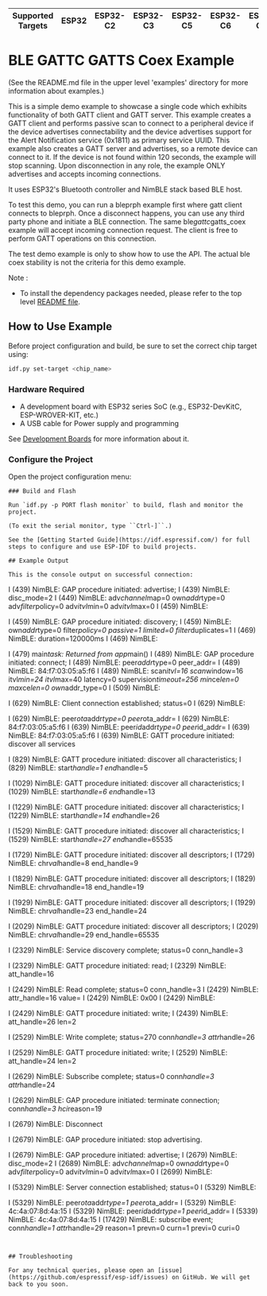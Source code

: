 | Supported Targets | ESP32 | ESP32-C2 | ESP32-C3 | ESP32-C5 | ESP32-C6 | ESP32-C61 | ESP32-H2 | ESP32-S3 |
| ----------------- | ----- | -------- | -------- | -------- | -------- | --------- | -------- | -------- |

# BLE GATTC GATTS Coex Example

(See the README.md file in the upper level 'examples' directory for more information about examples.)

This is a simple demo example to showcase a single code which exhibits functionality of both GATT client and GATT server. This example creates a GATT client and performs passive scan to connect to a peripheral device if the device advertises connectability and the device advertises support for the Alert Notification service (0x1811) as primary service UUID. This example also creates a GATT server and advertises, so a remote device can connect to it. If the device is not found within 120 seconds, the example will stop scanning. Upon disconnection in any role, the example ONLY advertises and accepts incoming connections.

It uses ESP32's Bluetooth controller and NimBLE stack based BLE host.

To test this demo, you can run a bleprph example first where gatt client connects to bleprph. Once a disconnect happens, you can use any third party phone and initiate a BLE connection. The same ble*gattc*gatts_coex example will accept incoming connection request. The client is free to perform GATT operations on this connection.

The test demo example is only to show how to use the API. The actual ble coex stability is not the criteria for this demo example.

Note :

* To install the dependency packages needed, please refer to the top level [README file](../../../README.md#running-test-python-script-pytest).

## How to Use Example

Before project configuration and build, be sure to set the correct chip target using:

```bash
idf.py set-target <chip_name>
```

### Hardware Required

* A development board with ESP32 series SoC (e.g., ESP32-DevKitC, ESP-WROVER-KIT, etc.)
* A USB cable for Power supply and programming

See [Development Boards](https://www.espressif.com/en/products/devkits) for more information about it.

### Configure the Project

Open the project configuration menu:

```
### Build and Flash

Run `idf.py -p PORT flash monitor` to build, flash and monitor the project.

(To exit the serial monitor, type ``Ctrl-]``.)

See the [Getting Started Guide](https://idf.espressif.com/) for full steps to configure and use ESP-IDF to build projects.

## Example Output

This is the console output on successful connection:

```
I (439) NimBLE: GAP procedure initiated: advertise;
I (439) NimBLE: disc_mode=2
I (449) NimBLE:  adv*channel*map=0 own*addr*type=0 adv*filter*policy=0 adv*itvl*min=0 adv*itvl*max=0
I (459) NimBLE:

I (459) NimBLE: GAP procedure initiated: discovery;
I (459) NimBLE: own*addr*type=0 filter*policy=0 passive=1 limited=0 filter*duplicates=1
I (469) NimBLE: duration=120000ms
I (469) NimBLE:

I (479) main*task: Returned from app*main()
I (489) NimBLE: GAP procedure initiated: connect;
I (489) NimBLE: peer*addr*type=0 peer_addr=
I (489) NimBLE: 84:f7:03:05:a5:f6
I (489) NimBLE:  scan*itvl=16 scan*window=16 itvl*min=24 itvl*max=40 latency=0 supervision*timeout=256 min*ce*len=0 max*ce*len=0 own*addr_type=0
I (509) NimBLE:

I (629) NimBLE: Client connection established; status=0
I (629) NimBLE:

I (629) NimBLE:  peer*ota*addr*type=0 peer*ota_addr=
I (629) NimBLE: 84:f7:03:05:a5:f6
I (639) NimBLE:  peer*id*addr*type=0 peer*id_addr=
I (639) NimBLE: 84:f7:03:05:a5:f6
I (639) NimBLE: GATT procedure initiated: discover all services

I (829) NimBLE: GATT procedure initiated: discover all characteristics;
I (829) NimBLE: start*handle=1 end*handle=5

I (1029) NimBLE: GATT procedure initiated: discover all characteristics;
I (1029) NimBLE: start*handle=6 end*handle=13

I (1229) NimBLE: GATT procedure initiated: discover all characteristics;
I (1229) NimBLE: start*handle=14 end*handle=26

I (1529) NimBLE: GATT procedure initiated: discover all characteristics;
I (1529) NimBLE: start*handle=27 end*handle=65535

I (1729) NimBLE: GATT procedure initiated: discover all descriptors;
I (1729) NimBLE: chr*val*handle=8 end_handle=9

I (1829) NimBLE: GATT procedure initiated: discover all descriptors;
I (1829) NimBLE: chr*val*handle=18 end_handle=19

I (1929) NimBLE: GATT procedure initiated: discover all descriptors;
I (1929) NimBLE: chr*val*handle=23 end_handle=24

I (2029) NimBLE: GATT procedure initiated: discover all descriptors;
I (2029) NimBLE: chr*val*handle=29 end_handle=65535

I (2329) NimBLE: Service discovery complete; status=0 conn_handle=3

I (2329) NimBLE: GATT procedure initiated: read;
I (2329) NimBLE: att_handle=16

I (2429) NimBLE: Read complete; status=0 conn_handle=3
I (2429) NimBLE:  attr_handle=16 value=
I (2429) NimBLE: 0x00
I (2429) NimBLE:

I (2429) NimBLE: GATT procedure initiated: write;
I (2439) NimBLE: att_handle=26 len=2

I (2529) NimBLE: Write complete; status=270 conn*handle=3 attr*handle=26

I (2529) NimBLE: GATT procedure initiated: write;
I (2529) NimBLE: att_handle=24 len=2

I (2629) NimBLE: Subscribe complete; status=0 conn*handle=3 attr*handle=24

I (2629) NimBLE: GAP procedure initiated: terminate connection; conn*handle=3 hci*reason=19

I (2679) NimBLE: Disconnect

I (2679) NimBLE: GAP procedure initiated: stop advertising.

I (2679) NimBLE: GAP procedure initiated: advertise;
I (2679) NimBLE: disc_mode=2
I (2689) NimBLE:  adv*channel*map=0 own*addr*type=0 adv*filter*policy=0 adv*itvl*min=0 adv*itvl*max=0
I (2699) NimBLE:

I (5329) NimBLE: Server connection established; status=0
I (5329) NimBLE:

I (5329) NimBLE:  peer*ota*addr*type=1 peer*ota_addr=
I (5329) NimBLE: 4c:4a:07:8d:4a:15
I (5329) NimBLE:  peer*id*addr*type=1 peer*id_addr=
I (5339) NimBLE: 4c:4a:07:8d:4a:15
I (17429) NimBLE: subscribe event; conn*handle=1 attr*handle=29 reason=1 prevn=0 curn=1 previ=0 curi=0
```


## Troubleshooting

For any technical queries, please open an [issue](https://github.com/espressif/esp-idf/issues) on GitHub. We will get back to you soon.
